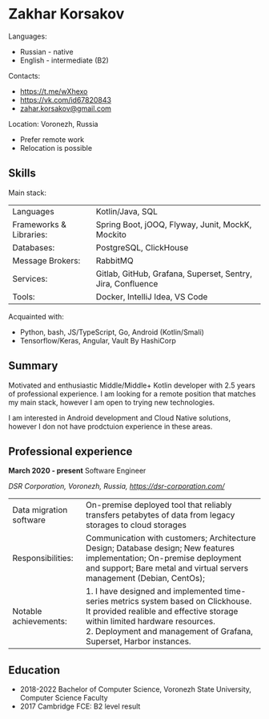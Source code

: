# Zakhar Korsakov
Languages:
+ Russian - native
+ English - intermediate (B2)

Contacts:
+ <https://t.me/wXhexo>
+ <https://vk.com/id67820843>
+ <a href="mailto:zahar.korsakov@gmail.com">zahar.korsakov@gmail.com</a>

Location: Voronezh, Russia
+ Prefer remote work
+ Relocation is possible

## Skills

Main stack:

|   |   |
|---|---|
|Languages| Kotlin/Java, SQL|
|Frameworks & Libraries:| Spring Boot, jOOQ, Flyway, Junit,  MockK, Mockito|
|Databases:| PostgreSQL, ClickHouse|
|Message Brokers:| RabbitMQ|
|Services:| Gitlab, GitHub, Grafana, Superset, Sentry, Jira, Confluence|
|Tools:| Docker, IntelliJ Idea, VS Code |

Acquainted with:

+ Python, bash, JS/TypeScript, Go, Android (Kotlin/Smali)
+ Tensorflow/Keras, Angular, Vault By HashiCorp

## Summary

Motivated and enthusiastic Middle/Middle+ Kotlin developer with 2.5 years of professional experience.
I am looking for a remote position that matches my main stack, however I am open to trying new technologies.

I am interested in Android development and Cloud Native solutions, however I don not have prodctuion experience in these areas.

## Professional experience

**March 2020 - present** Software Engineer

_DSR Corporation, Voronezh, Russia, https://dsr-corporation.com/_

|   |   |
|---|---|
|Data migration software|On-premise deployed tool that reliably transfers petabytes of data from legacy storages to cloud storages|
 Responsibilities:| Communication with customers; Architecture Design; Database design; New features implementation; On-premise deployment and support; Bare metal and virtual servers management (Debian, CentOs); |
|Notable achievements:| 1. I have designed and implemented time-series metrics system based on Clickhouse. It provided realible and effective storage within limited hardware resources. <br> 2. Deployment and management of Grafana, Superset, Harbor instances. |

## Education

+ 2018-2022 Bachelor of Computer Science, Voronezh State University, Computer Science Faculty
+ 2017 Cambridge FCE: B2 level result
